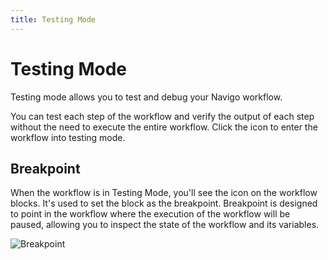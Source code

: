 ```yaml
---
title: Testing Mode
---
```


# Testing Mode
Testing mode allows you to test and debug your Navigo workflow. 

You can test each step of the workflow and verify the output of each step without the need to execute the entire workflow. Click the <v-remixicon name="riBug2Line" /> icon to enter the workflow into testing mode.

## Breakpoint

When the workflow is in Testing Mode, you'll see the <v-remixicon name="riRecordCircleLine" /> icon on the workflow blocks. It's used to set the block as the breakpoint. Breakpoint is designed to point in the workflow where the execution of the workflow will be paused, allowing you to inspect the state of the workflow and its variables.

![Breakpoint](https://s3.ap-southeast-1.amazonaws.com/automa-pub/i/2024/12/03/10453e-y9.gif)